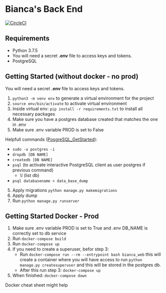 # Bianca's Back End


[![CircleCI](https://circleci.com/gh/nicolasdeleon/BiancaColab.svg?style=shield&circle-token=f6d6a58ac2745ac3a06ed8dab85299b7cd59c3c8)](<LINK>)


## Requirements

- Python 3.7.5
- You will need a secret **.env** file to access keys and tokens.
- PostgreSQL

## Getting Started (without docker - no prod)

You will need a secret **.env** file to access keys and tokens.

1. `python3 -m venv env` to generate a virtual environment for the project
2. `source env/bin/activate` to activate virtual environment
3. Inside virtual env: `pip install -r requirements.txt` to install all necessary packages
4. Make sure you have a postgres database created that matches the one in .env
5. Make sure .env variable PROD is set to False

Helpfull commands ([PosgreSQL_GetStarted](https://www3.ntu.edu.sg/home/ehchua/programming/sql/PostgreSQL_GetStarted.html)):

- `sudo -u postgres -i`
- `dropdb [DB NAME]`
- `createdb [DB NAME]`
- `psql` (to activate interactive PostgreSQL client as user postgres if previous command)
    - \l (list db)
- `psql databasename < data_base_dump`

5. Apply migrations `python manage.py makemigrations`
6. Apply dump
7. Run `python manage.py runserver`

## Getting Started Docker - Prod

1. Make sure .env variable PROD is set to True and .env DB_NAME is correctly set to db service
2. Run `docker-compose build`
3. Run `docker-compose up`
4. If you need to create a superuser, befor step 3:
    - Run `docker-compose run --rm --entrypoint bash bianca_web` this will create a container where you will have access to run `python manage.py createsuperuser` and this will be stored in the postgres db.
    - After this run step 3: `docker-compose up`
5. When finished: `docker-compose down`

Docker cheat sheet might help
